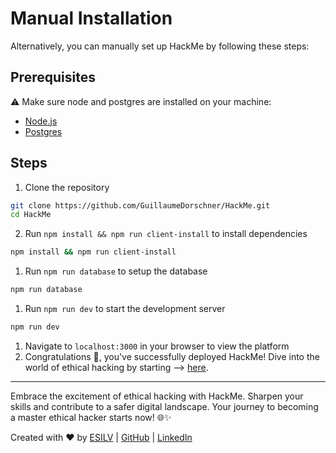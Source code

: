 # Manual Installation
Alternatively, you can manually set up HackMe by following these steps:

## Prerequisites

⚠️ Make sure node and postgres are installed on your machine:
- [Node.js](https://nodejs.org/en/)
- [Postgres](https://www.postgresql.org/download/)


## Steps
1. Clone the repository
```bash
git clone https://github.com/GuillaumeDorschner/HackMe.git
cd HackMe
```
2. Run `npm install && npm run client-install` to install dependencies
```bash
npm install && npm run client-install
```
1. Run `npm run database` to setup the database
```bash
npm run database
```
1. Run `npm run dev` to start the development server
```bash
npm run dev
```
1. Navigate to `localhost:3000` in your browser to view the platform
2. Congratulations 🎉, you've successfully deployed HackMe! Dive into the world of ethical hacking by starting --> [here](/Documentation/hack.md).


---

Embrace the excitement of ethical hacking with HackMe. Sharpen your skills and contribute to a safer digital landscape. Your journey to becoming a master ethical hacker starts now! 🌐✨

Created with ❤️ by [ESILV](https://www.esilv.fr/) | [GitHub](https://github.com/GuillaumeDorschner) | [LinkedIn](https://www.linkedin.com/in/guillaume-dorschner/)